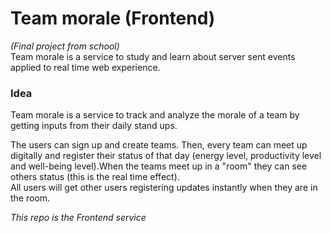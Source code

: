 # Team morale (Frontend)
_(Final project from school)_  
Team morale is a service to study and learn about server sent events applied to real time web experience.

### Idea
Team morale is a service to track and analyze the morale of a team by getting inputs from their daily stand ups.

The users can sign up and create teams. Then, every team can meet up digitally and register their status of that day (energy level, productivity level and well-being level).When the teams meet up in a "room" they can see others status (this is the real time effect).   
All users will get other users registering updates instantly when they are in the room.

_This repo is the Frontend service_